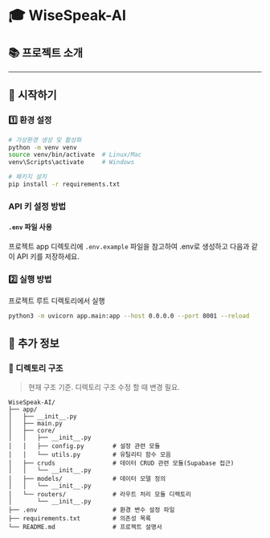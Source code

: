 # 🎓 WiseSpeak-AI

## 📚 프로젝트 소개

---
## 🚀 시작하기
### 1️⃣ 환경 설정
```bash
# 가상환경 생성 및 활성화
python -m venv venv
source venv/bin/activate  # Linux/Mac
venv\Scripts\activate     # Windows

# 패키지 설치
pip install -r requirements.txt
```

### API 키 설정 방법
#### `.env` 파일 사용 
프로젝트 app 디렉토리에 `.env.example` 파일을 참고하여 .env로 생성하고 다음과 같이 API 키를 저장하세요.

### 2️⃣ 실행 방법
프로젝트 루트 디렉토리에서 실행
```bash
python3 -m uvicorn app.main:app --host 0.0.0.0 --port 8001 --reload
```

## 📂 추가 정보
### 📁 디렉토리 구조
> 현재 구조 기준. 디렉토리 구조 수정 할 때 변경 필요.
```
WiseSpeak-AI/
├── app/
│   ├── __init__.py
│   ├── main.py
│   ├── core/
│   │   ├── __init__.py
│   │   ├── config.py        # 설정 관련 모듈
│   │   └── utils.py         # 유틸리티 함수 모음
│   ├── cruds                # 데이터 CRUD 관련 모듈(Supabase 접근)
│   │   └── __init__.py
│   ├── models/              # 데이터 모델 정의
│   │   └── __init__.py 
│   └── routers/             # 라우트 처리 모듈 디렉토리
│       └── __init__.py
├── .env                     # 환경 변수 설정 파일
├── requirements.txt         # 의존성 목록
└── README.md                # 프로젝트 설명서
```
